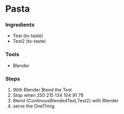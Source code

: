 # Pasta
### Ingredients
- Test (to-taste)
- Test2 (to-taste)

### Tools
- Blender
### Steps
1. With Blender Blend the Test
2. Stop when 250 215 134 104 91 78
3. Blend {ContinousBlendedTest,Test2} with Blender
4. serve the OneThing 